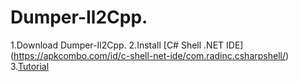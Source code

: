 # Dumper-Il2Cpp.
1.Download Dumper-Il2Cpp.
2.Install [C# Shell .NET IDE] (https://apkcombo.com/id/c-shell-net-ide/com.radinc.csharpshell/)
3.[Tutorial](https://youtu.be/ebOBD7iXlvg?si=SHrYFbB02p2NkcAA)
